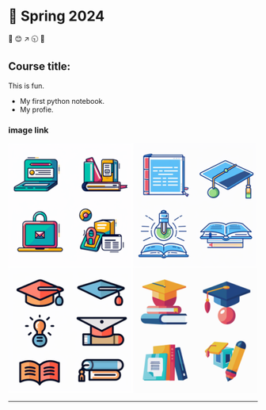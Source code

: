 # 🌿 Spring 2024
💙 😊 ↗️ 🕤 🔑 
## Course title: 

This is fun.

+ My first python notebook.
+ My profie.

### image link

![](https://github.com/MK316/S24/blob/main/img-samples.png)


---
